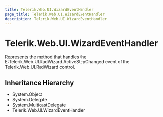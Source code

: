 ```yaml
---
title: Telerik.Web.UI.WizardEventHandler
page_title: Telerik.Web.UI.WizardEventHandler
description: Telerik.Web.UI.WizardEventHandler
---
```


# Telerik.Web.UI.WizardEventHandler

Represents the method that handles the E:Telerik.Web.UI.RadWizard.ActiveStepChanged event
            of the Telerik.Web.UI.RadWizard control.

## Inheritance Hierarchy

* System.Object
* System.Delegate
* System.MulticastDelegate
* Telerik.Web.UI.WizardEventHandler

